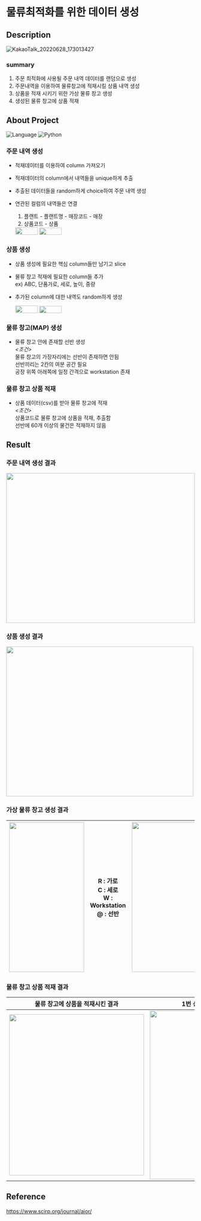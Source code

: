 # 물류최적화를 위한 데이터 생성

## Description
![KakaoTalk_20220628_173013427](https://user-images.githubusercontent.com/106570204/176133261-aa981ae1-5585-452b-9359-caa41b201728.png)
### summary
1. 주문 최적화에 사용될 주문 내역 데이터를 랜덤으로 생성
2. 주문내역을 이용하여 물류창고에 적재시킬 상품 내역 생성
3. 상품을 적재 시키기 위한 가상 물류 창고 생성
4. 생성된 물류 창고에 상품 적재  

## About Project  
![Language](https://user-images.githubusercontent.com/106570204/175895970-cbb4f497-8ad1-4bc5-8793-9a373a3dce78.png)
![Python](https://user-images.githubusercontent.com/106570204/175894722-311b34c7-d3bd-48d7-9584-6d65f3530e06.png)
### 주문 내역 생성  
* 적재데이터를 이용하여 column 가져오기  
* 적재데이터의 column에서 내역들을 unique하게 추출    
* 추출된 데이터들을 random하게 choice하여 주문 내역 생성  
* 연관된 컬럼의 내역들은 연결   
   1. 플랜트 - 플랜트명 - 매장코드 - 매장
   2. 상품코드 - 상품      

   <img src="https://user-images.githubusercontent.com/106570204/175899390-bb3c162b-08c9-4c43-b430-4a0e7e5b7495.png" width=60 height=20>
   <img src="https://user-images.githubusercontent.com/106570204/175899920-3953ada3-b73d-432b-be37-c2b1cbc87316.png" width=60 height=19>


### 상품 생성   
* 상품 생성에 필요한 핵심 column들만 남기고 slice  
* 물류 창고 적재에 필요한 column들 추가   
 ex) ABC, 단품가로, 세로, 높이, 중량  
* 추가된 column에 대한 내역도 random하게 생성
  
  <img src="https://user-images.githubusercontent.com/106570204/175899390-bb3c162b-08c9-4c43-b430-4a0e7e5b7495.png" width=60 height=20>
   <img src="https://user-images.githubusercontent.com/106570204/175899920-3953ada3-b73d-432b-be37-c2b1cbc87316.png" width=60 height=19>

### 물류 창고(MAP) 생성  
* 물류 창고 안에 존재할 선반 생성  
*<조건>*  
 물류 창고의 가장자리에는 선반이 존재하면 안됨  
선반끼리는 2칸의 여분 공간 필요  
공장 위쪽 아래쪽에 일정 간격으로 workstation 존재  

### 물류 창고 상품 적재  
* 상품 데이터(csv)를 받아 물류 창고에 적재  
*<조건>*  
상품코드로 물류 창고에 상품을 적재, 추출함  
선반에 60개 이상의 물건은 적재하지 않음  

## Result
### 주문 내역 생성 결과 
<img src="https://user-images.githubusercontent.com/106570204/176132582-b82d9be8-0b44-41ac-bdd6-fd4edb52c33f.png" width=100% height=400>

### 상품 생성 결과 
<img src="https://user-images.githubusercontent.com/106570204/176132916-e91797fd-84ab-4bab-83dd-3714445495e6.png" width=500 height=400>

### 가상 물류 창고 생성 결과   
|<img src="https://user-images.githubusercontent.com/106570204/176085575-237cddce-123b-47d4-8752-6dcf1dbe4acb.png" width=200 height=400>|R : 가로 <br> C : 세로 <br> W : Workstation <br> @ : 선반|<img src="https://user-images.githubusercontent.com/106570204/176086030-e0e12946-fb28-4e1b-a5cd-aff9a52cc937.png" width=200 height=400>|R : 가로 <br> C : 세로 <br> -1 : Workstation <br> n : 선반|
|---|---|---|---|


### 물류 창고 상품 적재 결과  
|물류 창고에 상품을 적재시킨 결과|1번 선반에 적재된 물건 확인|선반에 적재된 물건 추출 결과|
|---|---|---|
|<img src="https://user-images.githubusercontent.com/106570204/176088342-c6039c9f-5454-47c3-969a-8f7814b74a83.png" width=360 height=430>|<img src="https://user-images.githubusercontent.com/106570204/176088788-162874ea-fa13-4060-99ee-8897b747d684.png" width=360 height=450>|<img src="https://user-images.githubusercontent.com/106570204/176088848-0f3f0982-a6ac-400b-a759-224712f70a79.png" width=360 height=430>|

## Reference
https://www.scirp.org/journal/ajor/
